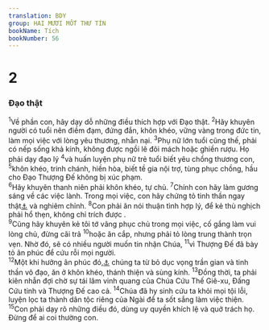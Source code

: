 ```yaml
---
translation: BDY
group: HAI MƯƠI MỐT THƯ TÍN
bookName: Tích 
bookNumber: 56
---
```


<div class="title"><h1>2</h1><h3>Đạo thật</h3></div>
<span class="verse tit_2_1"><sup>1</sup>Về phần con, hãy dạy dỗ những điều thích hợp với Đạo thật. </span>
<span class="verse tit_2_2"><sup>2</sup>Hãy khuyên người có tuổi nên điềm đạm, đứng đắn, khôn khéo, vững vàng trong đức tin, làm mọi việc với lòng yêu thương, nhẫn nại. </span>
<span class="verse tit_2_3"><sup>3</sup>Phụ nữ lớn tuổi cũng thế, phải có nếp sống khả kính, không được ngồi lê đôi mách hoặc ghiền rượu. Họ phải dạy đạo lý </span>
<span class="verse tit_2_4"><sup>4</sup>và huấn luyện phụ nữ trẻ tuổi biết yêu chồng thương con, </span>
<span class="verse tit_2_5"><sup>5</sup>khôn khéo, trinh chánh, hiền hòa, biết tề gia nội trợ, tùng phục chồng, hầu cho Đạo Thượng Đế không bị xúc phạm.<br/></span>
<span class="verse tit_2_6"><sup>6</sup>Hãy khuyên thanh niên phải khôn khéo, tự chủ. </span>
<span class="verse tit_2_7"><sup>7</sup>Chính con hãy làm gương sáng về các việc lành. Trong mọi việc, con hãy chứng tỏ tinh thần ngay thật<a href="#" data-toggle="tooltip" data-placement="bottom" title="Ctd không băng hoại (không bị mua chuộc)">⚓</a> và nghiêm chỉnh. </span>
<span class="verse tit_2_8"><sup>8</sup>Con phải ăn nói thuận tình hợp lý, để kẻ thù nghịch phải hổ thẹn, không chỉ trích được .<br/></span>
<span class="verse tit_2_9"><sup>9</sup>Cũng hãy khuyên kẻ tôi tớ vâng phục chủ trong mọi việc, cố gắng làm vui lòng chủ, đừng cãi trả </span>
<span class="verse tit_2_10"><sup>10</sup>hoặc ăn cắp, nhưng phải tỏ lòng trung thành trọn vẹn. Nhờ đó, sẽ có nhiều người muốn tin nhận Chúa, </span>
<span class="verse tit_2_11"><sup>11</sup>vì Thượng Đế đã bày tỏ ân phúc để cứu rỗi mọi người.<br/></span>
<span class="verse tit_2_12"><sup>12</sup>Một khi hưởng ân phúc đó,<a href="#" data-toggle="tooltip" data-placement="bottom" title="Ctd ân phúc ấy dạy">⚓</a> chúng ta từ bỏ dục vọng trần gian và tinh thần vô đạo, ăn ở khôn khéo, thánh thiện và sùng kính. </span>
<span class="verse tit_2_13"><sup>13</sup>Đồng thời, ta phải kiên nhẫn đợi chờ sự tái lâm vinh quang của Chúa Cứu Thế Giê-xu, Đấng Cứu tinh và Thượng Đế cao cả. </span>
<span class="verse tit_2_14"><sup>14</sup>Chúa đã hy sinh cứu ta khỏi mọi tội lỗi, luyện lọc ta thành dân tộc riêng của Ngài để ta sốt sắng làm việc thiện.<br/></span>
<span class="verse tit_2_15"><sup>15</sup>Con phải dạy rõ những điều đó, dùng uy quyền khích lệ và quở trách họ. Đừng để ai coi thường con.</span>

